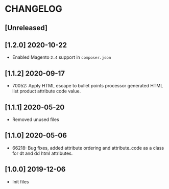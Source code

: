 # CHANGELOG

## [Unreleased]

## [1.2.0] 2020-10-22
- Enabled Magento `2.4` support in `composer.json`

## [1.1.2] 2020-09-17
- 70052: Apply HTML escape to bullet points processor generated HTML list product attribute code value.

## [1.1.1] 2020-05-20
- Removed unused files

## [1.1.0] 2020-05-06
- 66218: Bug fixes, added attribute ordering and attribute_code as a class for dt and dd html attributes.

## [1.0.0] 2019-12-06
* Init files
